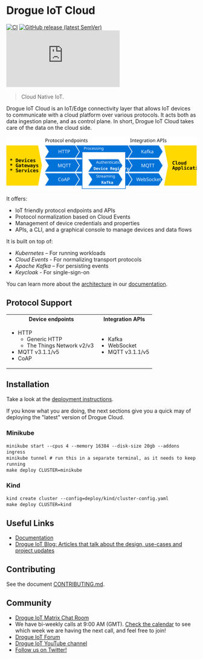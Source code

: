 # Drogue IoT Cloud

[![CI](https://github.com/drogue-iot/drogue-cloud/workflows/CI/badge.svg)](https://github.com/drogue-iot/drogue-cloud/actions?query=workflow%3A%22CI%22)
[![GitHub release (latest SemVer)](https://img.shields.io/github/v/tag/drogue-iot/drogue-cloud?sort=semver)](https://github.com/drogue-iot/drogue-cloud/releases)
[![Matrix](https://img.shields.io/matrix/drogue-iot:matrix.org)](https://matrix.to/#/#drogue-iot:matrix.org)

> Cloud Native IoT.

Drogue IoT Cloud is an IoT/Edge connectivity layer that allows IoT devices to communicate with a cloud platform over
various protocols. It acts both as data ingestion plane, and as control plane. In short, Drogue IoT Cloud takes
care of the data on the cloud side.

![Overview diagram](docs/modules/ROOT/images/overview.svg)

It offers:
* IoT friendly protocol endpoints and APIs
* Protocol normalization based on Cloud Events
* Management of device credentials and properties
* APIs, a CLI, and a graphical console to manage devices and data flows

It is built on top of:
* *Kubernetes* – For running workloads
* *Cloud Events* - For normalizing transport protocols
* *Apache Kafka* – For persisting events
* *Keycloak* - For single-sign-on

You can learn more about the [architecture](https://book.drogue.io/drogue-cloud/dev/architecture/index.html) in
our [documentation](https://book.drogue.io/).

## Protocol Support

<table>
<tr><th>Device endpoints</th><th>Integration APIs</th></tr>
<tr><td>

* HTTP
  * Generic HTTP
  * The Things Network v2/v3
* MQTT v3.1.1/v5
* CoAP

</td><td>

* Kafka
* WebSocket
* MQTT v3.1.1/v5

</td></tr></table>

## Installation

Take a look at the [deployment instructions](https://book.drogue.io/drogue-cloud/dev/deployment/).

If you know what you are doing, the next sections give you a quick may of deploying the "latest" version of Drogue Cloud.

### Minikube

~~~shell
minikube start --cpus 4 --memory 16384 --disk-size 20gb --addons ingress
minikube tunnel # run this in a separate terminal, as it needs to keep running
make deploy CLUSTER=minikube
~~~

### Kind

~~~shell
kind create cluster --config=deploy/kind/cluster-config.yaml
make deploy CLUSTER=kind
~~~

## Useful Links

* [Documentation](https://book.drogue.io/drogue-cloud/dev/index.html)
* [Drogue IoT Blog: Articles that talk about the design,  use-cases and project updates](https://blog.drogue.io/)

## Contributing

See the document [CONTRIBUTING.md](CONTRIBUTING.md).

## Community

* [Drogue IoT Matrix Chat Room](https://matrix.to/#/#drogue-iot:matrix.org)
* We have bi-weekly calls at 9:00 AM (GMT). [Check the calendar](https://calendar.google.com/calendar/u/0/embed?src=ofuctjec399jr6kara7n0uidqg@group.calendar.google.com&pli=1) to see which week we are having the next call, and feel free to join!
* [Drogue IoT Forum](https://discourse.drogue.io/)
* [Drogue IoT YouTube channel](https://www.youtube.com/channel/UC7GZUy2hKidvY6V_3QZfCcA)
* [Follow us on Twitter!](https://twitter.com/DrogueIoT)
